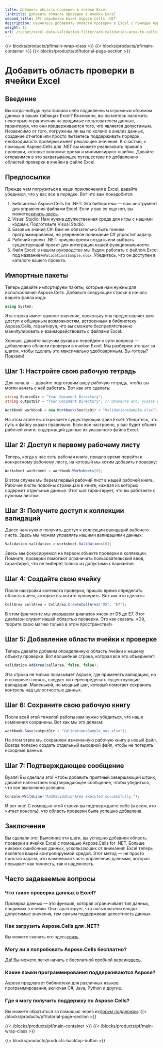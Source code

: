 ```yaml
---
title: Добавить область проверки в ячейки Excel
linktitle: Добавить область проверки в ячейки Excel
second_title: API обработки Excel Aspose.Cells .NET
description: Научитесь добавлять области проверки в Excel с помощью Aspose.Cells для .NET с помощью нашего пошагового руководства. Улучшите целостность своих данных.
weight: 11
url: /ru/net/excel-data-validation-filter/add-validation-area-to-cells-in-excel/
---
```


{{< blocks/products/pf/main-wrap-class >}}
{{< blocks/products/pf/main-container >}}
{{< blocks/products/pf/tutorial-page-section >}}

# Добавить область проверки в ячейки Excel

## Введение

Вы когда-нибудь чувствовали себя подавленным огромным объемом данных в ваших таблицах Excel? Возможно, вы пытаетесь наложить некоторые ограничения на вводимые пользователем данные, гарантируя, что они придерживаются того, что является допустимым. Независимо от того, погружены ли вы по колено в анализ данных, создание отчетов или просто пытаетесь поддерживать порядок, необходимость проверки имеет решающее значение. К счастью, с помощью Aspose.Cells для .NET вы можете реализовать правила проверки, которые экономят время и минимизируют ошибки. Давайте отправимся в это захватывающее путешествие по добавлению областей проверки в ячейки в файле Excel.

## Предпосылки

Прежде чем погрузиться в наши приключения в Excel, давайте убедимся, что у вас все в порядке. Вот что вам понадобится:

1.  Библиотека Aspose.Cells for .NET: Эта библиотека — ваш инструмент для управления файлами Excel. Если у вас ее еще нет, вы можете[скачать здесь](https://releases.aspose.com/cells/net/).
2. Visual Studio: Нам нужна дружественная среда для игры с нашими кодами. Подготовьте Visual Studio.
3. Базовые знания C#: Вам не обязательно быть гением программирования, но уверенное понимание C# упростит задачу.
4. Рабочий проект .NET: пришло время создать или выбрать существующий проект для интеграции нашей функциональности.
5.  Файл Excel: в нашем руководстве мы будем работать с файлом Excel под названием`ValidationsSample.xlsx`. Убедитесь, что он доступен в каталоге вашего проекта.

## Импортные пакеты

Теперь давайте импортируем пакеты, которые нам нужны для использования Aspose.Cells. Добавьте следующие строки в начало вашего файла кода:

```csharp
using System;
```

Эта строка имеет важное значение, поскольку она предоставляет вам доступ к обширным возможностям, встроенным в библиотеку Aspose.Cells, гарантируя, что вы сможете беспрепятственно манипулировать и взаимодействовать с файлами Excel.

Хорошо, давайте засучим рукава и перейдем к сути вопроса — добавлению области проверки в ячейки Excel. Мы разберем это шаг за шагом, чтобы сделать это максимально удобоваримым. Вы готовы? Поехали!

## Шаг 1: Настройте свою рабочую тетрадь

Для начала — давайте подготовим вашу рабочую тетрадь, чтобы вы могли начать с ней работать. Вот как это сделать:

```csharp
string SourceDir = "Your Document Directory";
string outputDir = "Your Document Directory"; // Обновите его, указав ваши фактические пути.

Workbook workbook = new Workbook(SourceDir + "ValidationsSample.xlsx");
```

На этом этапе вы открываете существующий файл Excel. Убедитесь, что путь к файлу указан правильно. Если все настроено, у вас будет объект рабочей книги, содержащий данные из указанного файла Excel.

## Шаг 2: Доступ к первому рабочему листу

Теперь, когда у нас есть рабочая книга, пришло время перейти к конкретному рабочему листу, на который мы хотим добавить проверку:

```csharp
Worksheet worksheet = workbook.Worksheets[0];
```

В этом случае мы берем первый рабочий лист в нашей рабочей книге. Рабочие листы подобны страницам в книге, каждая из которых содержит отдельные данные. Этот шаг гарантирует, что вы работаете с нужным листом.

## Шаг 3: Получите доступ к коллекции валидаций

Далее нам нужно получить доступ к коллекции валидаций рабочего листа. Здесь мы можем управлять нашими валидациями данных:

```csharp
Validation validation = worksheet.Validations[0];
```

Здесь мы фокусируемся на первом объекте проверки в коллекции. Помните, проверки помогают ограничить пользовательский ввод, гарантируя, что он выберет только из допустимых вариантов.

## Шаг 4: Создайте свою ячейку

После настройки контекста проверки, пришло время определить область ячеек, которые вы хотите проверить. Вот как это сделать:

```csharp
CellArea cellArea = CellArea.CreateCellArea("D5", "E7");
```

В этом фрагменте мы указываем диапазон ячеек от D5 до E7. Этот диапазон служит нашей областью проверки. Это как сказать: «Эй, творите свою магию только в этом пространстве!»

## Шаг 5: Добавление области ячейки к проверке

Теперь давайте добавим определенную область ячейки к нашему объекту проверки. Вот волшебная строка, которая все это объединяет:

```csharp
validation.AddArea(cellArea, false, false);
```

Эта строка не только показывает Aspose, где применять валидацию, но и позволяет понять, следует ли переопределять существующие валидации. Маленький, но мощный шаг, который помогает сохранить контроль над целостностью данных.

## Шаг 6: Сохраните свою рабочую книгу

После всей этой тяжелой работы нам нужно убедиться, что наши изменения сохранены. Вот как мы это делаем:

```csharp
workbook.Save(outputDir + "ValidationsSample_out.xlsx");
```

На этом этапе мы сохраняем измененную рабочую книгу в новый файл. Всегда полезно создать отдельный выходной файл, чтобы не потерять исходные данные.

## Шаг 7: Подтверждающее сообщение

Вуаля! Вы сделали это! Чтобы добавить приятный завершающий штрих, давайте напечатаем подтверждающее сообщение, чтобы убедиться, что все выполнено успешно:

```csharp
Console.WriteLine("AddValidationArea executed successfully.");
```

И вот оно! С помощью этой строки вы подтверждаете себе (и всем, кто читает консоль), что область проверки была успешно добавлена.

## Заключение

Вы сделали это! Выполнив эти шаги, вы успешно добавили область проверки в ячейки Excel с помощью Aspose.Cells for .NET. Больше никаких ошибочных данных, ускользающих от внимания! Excel теперь является вашей контролируемой средой. Этот метод — не просто простая задача; это важнейшая часть управления данными, которая повышает как точность, так и надежность.

## Часто задаваемые вопросы

### Что такое проверка данных в Excel?
Проверка данных — это функция, которая ограничивает тип данных, вводимых в ячейки. Она гарантирует, что пользователи вводят допустимые значения, тем самым поддерживая целостность данных.

### Как загрузить Aspose.Cells для .NET?
 Вы можете скачать его здесь[связь](https://releases.aspose.com/cells/net/).

### Могу ли я попробовать Aspose.Cells бесплатно?
 Да! Вы можете легко начать с бесплатной пробной версии[здесь](https://releases.aspose.com/).

### Какие языки программирования поддерживаются Aspose?
Aspose предлагает библиотеки для различных языков программирования, включая C#, Java, Python и другие.

### Где я могу получить поддержку по Aspose.Cells?
 Вы можете обратиться за помощью через их[форум поддержки](https://forum.aspose.com/c/cells/9).
{{< /blocks/products/pf/tutorial-page-section >}}

{{< /blocks/products/pf/main-container >}}
{{< /blocks/products/pf/main-wrap-class >}}

{{< blocks/products/products-backtop-button >}}
